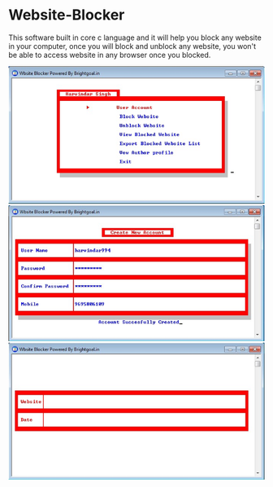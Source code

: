 # Website-Blocker
This software built in core c language and it will help you block any website in your computer, once you will block and unblock any website, you won't be able to access website in any browser once you blocked.

<img src="https://github.com/Harvindar994/Website-Blocker/blob/main/Preview/Main%20Menu.jpg"/>
<img src="https://github.com/Harvindar994/Website-Blocker/blob/main/Preview/Create%20User%20Account%20.jpg"/>
<img src="https://github.com/Harvindar994/Website-Blocker/blob/main/Preview/Block%20Website.jpg"/>
